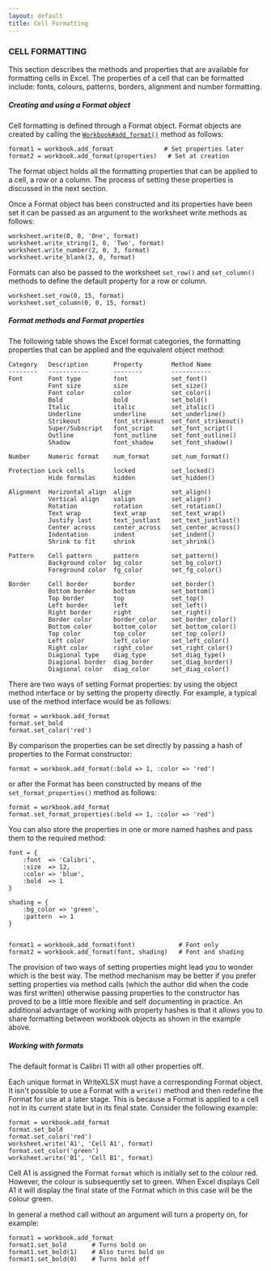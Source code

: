```yaml
---
layout: default
title: Cell Formatting
---
```

### <a name="cell_formatting" class="anchor" href="#cell_formatting"><span class="octicon octicon-link" /></a>CELL FORMATTING

This section describes the methods and properties that are available for
formatting cells in Excel. The properties of a cell that can be formatted
include: fonts, colours, patterns, borders, alignment and number formatting.

##### <a name="creating_and_using_a_format_object" class="anchor" href="#creating_and_using_a_format_object"><span class="octicon octicon-link" /></a>Creating and using a Format object

Cell formatting is defined through a Format object.
Format objects are created by calling the
[`Workbook#add_format()`](workbook.html#add_format) method as follows:

    format1 = workbook.add_format              # Set properties later
    format2 = workbook.add_format(properties)   # Set at creation

The format object holds all the formatting properties that can be applied to a
cell, a row or a column. The process of setting these properties is discussed
in the next section.

Once a Format object has been constructed and its properties have been set
it can be passed as an argument to the worksheet write methods as follows:

    worksheet.write(0, 0, 'One', format)
    worksheet.write_string(1, 0, 'Two', format)
    worksheet.write_number(2, 0, 3, format)
    worksheet.write_blank(3, 0, format)

Formats can also be passed to the worksheet `set_row()` and `set_column()`
methods to define the default property for a row or column.

    worksheet.set_row(0, 15, format)
    worksheet.set_column(0, 0, 15, format)

##### <a name="format_methods_and_format_properties" class="anchor" href="#format_methods_and_format_properties"><span class="octicon octicon-link" /></a>Format methods and Format properties

The following table shows the Excel format categories, the formatting properties
that can be applied and the equivalent object method:

    Category   Description       Property        Method Name
    --------   -----------       --------        -----------
    Font       Font type         font            set_font()
               Font size         size            set_size()
               Font color        color           set_color()
               Bold              bold            set_bold()
               Italic            italic          set_italic()
               Underline         underline       set_underline()
               Strikeout         font_strikeout  set_font_strikeout()
               Super/Subscript   font_script     set_font_script()
               Outline           font_outline    set_font_outline()
               Shadow            font_shadow     set_font_shadow()

    Number     Numeric format    num_format      set_num_format()

    Protection Lock cells        locked          set_locked()
               Hide formulas     hidden          set_hidden()

    Alignment  Horizontal align  align           set_align()
               Vertical align    valign          set_align()
               Rotation          rotation        set_rotation()
               Text wrap         text_wrap       set_text_wrap()
               Justify last      text_justlast   set_text_justlast()
               Center across     center_across   set_center_across()
               Indentation       indent          set_indent()
               Shrink to fit     shrink          set_shrink()

    Pattern    Cell pattern      pattern         set_pattern()
               Background color  bg_color        set_bg_color()
               Foreground color  fg_color        set_fg_color()

    Border     Cell border       border          set_border()
               Bottom border     bottom          set_bottom()
               Top border        top             set_top()
               Left border       left            set_left()
               Right border      right           set_right()
               Border color      border_color    set_border_color()
               Bottom color      bottom_color    set_bottom_color()
               Top color         top_color       set_top_color()
               Left color        left_color      set_left_color()
               Right color       right_color     set_right_color()
               Diagional type    diag_type       set_diag_type()
               Diagional border  diag_border     set_diag_border()
               Diagional color   diag_color      set_diag_color()

There are two ways of setting Format properties: by using the object method
interface or by setting the property directly. For example, a typical use of
the method interface would be as follows:

    format = workbook.add_format
    format.set_bold
    format.set_color('red')

By comparison the properties can be set directly by passing a hash of
properties to the Format constructor:

    format = workbook.add_format(:bold => 1, :color => 'red')

or after the Format has been constructed by means of the
`set_format_properties()` method as follows:

    format = workbook.add_format
    format.set_format_properties(:bold => 1, :color => 'red')

You can also store the properties in one or more named hashes and pass them
to the required method:

    font = {
        :font  => 'Calibri',
        :size  => 12,
        :color => 'blue',
        :bold  => 1
    }

    shading = {
        :bg_color => 'green',
        :pattern  => 1
    }


    format1 = workbook.add_format(font)            # Font only
    format2 = workbook.add_format(font, shading)   # Font and shading

The provision of two ways of setting properties might lead you to wonder which
is the best way. The method mechanism may be better if you prefer setting
properties via method calls (which the author did when the code was first
written) otherwise passing properties to the constructor has proved to be a
little more flexible and self documenting in practice. An additional advantage
of working with property hashes is that it allows you to share formatting
between workbook objects as shown in the example above.

##### <a name="working_with_formats" class="anchor" href="#working_with_formats"><span class="octicon octicon-link" /></a>Working with formats

The default format is Calibri 11 with all other properties off.

Each unique format in WriteXLSX must have a corresponding Format object.
It isn't possible to use a Format with a `write()` method and then redefine the
Format for use at a later stage. This is because a Format is applied to a cell
not in its current state but in its final state. Consider the following example:

    format = workbook.add_format
    format.set_bold
    format.set_color('red')
    worksheet.write('A1', 'Cell A1', format)
    format.set_color('green')
    worksheet.write('B1', 'Cell B1', format)

Cell A1 is assigned the Format `format` which is initially set to the colour
red. However, the colour is subsequently set to green.
When Excel displays Cell A1 it will display the final state of the Format
which in this case will be the colour green.

In general a method call without an argument will turn a property on, for example:

    format1 = workbook.add_format
    format1.set_bold       # Turns bold on
    format1.set_bold(1)    # Also turns bold on
    format1.set_bold(0)    # Turns bold off
